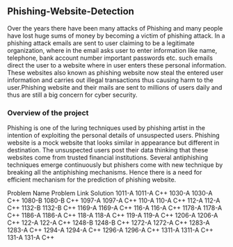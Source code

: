 ## Phishing-Website-Detection

Over the years there have been many attacks of Phishing and many people have lost huge sums of money by becoming a victim of phishing attack. In a phishing attack emails are sent to user claiming to be a legitimate organization, where in the email asks user to enter information like name, telephone, bank account number important passwords etc. such emails direct the user to a website where in user enters these personal information. These websites also known as phishing website now steal the entered user information and carries out
illegal transactions thus causing harm to the user.Phishing website and their mails are sent to millions of users daily and thus are still a big concern for cyber security.


### Overview of the project

Phishing is one of the luring techniques used by phishing artist in the intention of exploiting the personal details of unsuspected users. Phishing website is a mock website that looks similar in appearance but different in destination. The unsuspected users post their data thinking that these websites come from trusted financial institutions. Several antiphishing techniques emerge continuously but phishers come with new technique by breaking all the antiphishing mechanisms. Hence there is a need for efficient mechanism for the prediction of phishing website.


Problem Name	Problem Link	Solution
1011-A	1011-A	C++
1030-A	1030-A	C++
1080-B	1080-B	C++
1097-A	1097-A	C++
110-A	110-A	C++
112-A	112-A	C++
1132-B	1132-B	C++
1169-A	1169-A	C++
116-A	116-A	C++
1178-A	1178-A	C++
1186-A	1186-A	C++
118-A	118-A	C++
119-A	119-A	C++
1206-A	1206-A	C++
122-A	122-A	C++
1248-B	1248-B	C++
1272-A	1272-A	C++
1283-A	1283-A	C++
1294-A	1294-A	C++
1296-A	1296-A	C++
1311-A	1311-A	C++
131-A	131-A	C++

